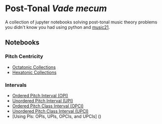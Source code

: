 # Post-Tonal ___Vade mecum___
A collection of jupyter notebooks solving post-tonal music theory problems you didn't know you had using python and [music21](https://github.com/cuthbertLab/music21 "Awesome python library for computational music analyses and computational musicology written by Myke Cuthbert, et al."). 
## Notebooks
### Pitch Centricity
- [Octatonic Collections](https://github.com/musicus/Post-Tonal-Vade-mecum/blob/development/Octatonic%20Collections.ipynb)
- [Hexatonic Collections](https://github.com/musicus/Post-Tonal-vade-mecum/blob/development/Hexatonic%20Collections.ipynb)
### Intervals
- [Ordered Pitch Interval (OPI)](https://github.com/musicus/Post-Tonal-Vade-mecum/blob/development/Ordered%20Pitch%20Interval.ipynb)
- [Unordered Pitch Interval (UPI)](https://github.com/musicus/Post-Tonal-Vade-mecum/blob/development/Unordered%20Pitch%20Interval.ipynb)
- [Ordered Pitch Class Interval (OPCI)](https://github.com/musicus/Post-Tonal-Vade-mecum/blob/development/Ordered%20Pitch%20Class%20Interval.ipynb)
- [Unordered Pitch Class Interval (UPCI)](https://github.com/musicus/Post-Tonal-Vade-mecum/blob/development/Unordered%20Pitch%20Class%20Interval.ipynb)
- [Using PIs: OPIs, UPIs, OPCIs, and UPCIs] ()

